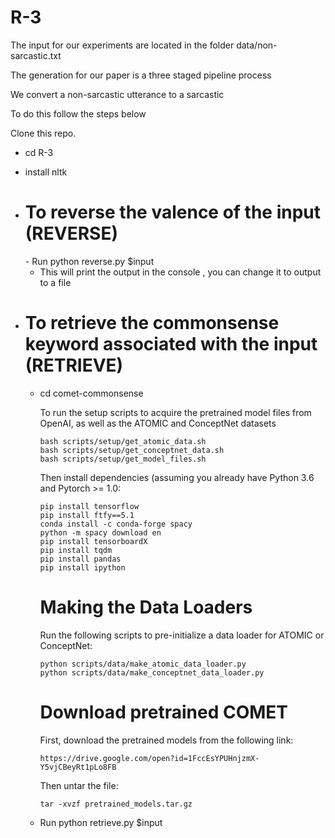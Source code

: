 # R-3

The input for our experiments are located in the folder data/non-sarcastic.txt

The generation for our paper is a three staged pipeline process

We convert a non-sarcastic utterance to a sarcastic

To do this follow the steps below

Clone this repo.

  - cd R-3
  - install nltk
  
  - <h1> To reverse the valence of the input (REVERSE) </h1>
    - Run python reverse.py $input
    
    - This will print the output in the console , you can change it to output to a file
  
  - <h1> To retrieve the commonsense keyword associated with the input (RETRIEVE) </h1>
  
    - cd comet-commonsense
    
       To run the setup scripts to acquire the pretrained model files from OpenAI, as well as the ATOMIC and ConceptNet datasets

      ```
      bash scripts/setup/get_atomic_data.sh
      bash scripts/setup/get_conceptnet_data.sh
      bash scripts/setup/get_model_files.sh
      ```

      Then install dependencies (assuming you already have Python 3.6 and Pytorch >= 1.0:

      ```
      pip install tensorflow
      pip install ftfy==5.1
      conda install -c conda-forge spacy
      python -m spacy download en
      pip install tensorboardX
      pip install tqdm
      pip install pandas
      pip install ipython
      ```
      <h1> Making the Data Loaders </h1>

      Run the following scripts to pre-initialize a data loader for ATOMIC or ConceptNet:

      ```
      python scripts/data/make_atomic_data_loader.py
      python scripts/data/make_conceptnet_data_loader.py
      ```
      
      <h1> Download pretrained COMET </h1>
      
      First, download the pretrained models from the following link:

      ```
      https://drive.google.com/open?id=1FccEsYPUHnjzmX-Y5vjCBeyRt1pLo8FB
      ```

      Then untar the file:

      ```
      tar -xvzf pretrained_models.tar.gz
      
    - Run python retrieve.py $input
